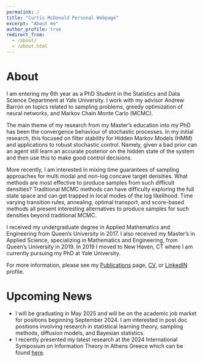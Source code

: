 ```yaml
---
permalink: /
title: "Curtis McDonald Personal Webpage"
excerpt: "About me"
author_profile: true
redirect_from: 
  - /about/
  - /about.html
---
```


# About

I am entering my 6th year as a PhD Student in the Statistics and Data Science Department at Yale University. I work with my advisor Andrew Barron on topics related to sampling problems, greedy optimization of neural networks, and Markov Chain Monte Carlo (MCMC).

The main theme of my research from my Master’s education into my PhD has been the convergence behaviour of stochastic processes. In my initial research, this focused on filter stability for Hidden Markov Models (HMM) and applications to robust stochastic control. Namely, given a bad prior can an agent still learn an accurate posterior on the hidden state of the system and then use this to make good control decisions.

More recently, I am interested in mixing time guarantees of sampling approaches for multi modal and non-log concave target densities. What methods are most effective to produce samples from such difficult densities? Traditional MCMC methods can have difficulty exploring the full state space and can get trapped in local modes of the log likelihood. Time varying transition rules, annealing, optimal transport, and score-based methods all present interesting alternatives to produce samples for such densities beyond traditional MCMC.

I received my undergraduate degree in Applied Mathematics and Engineering from Queen’s University in 2017. I also received my Master’s in Applied Science, specializing in Mathematics and Engineering, from Queen’s University in 2019. In 2019 I moved to New Haven, CT where I am currently pursuing my PhD at Yale University. 

For more information, please see my [Publications](https://cmcdonald-1.github.io/publications/) page, [CV](https://cmcdonald-1.github.io/assets/pdf/CV_2022.pdf), or [LinkedIN](https://www.linkedin.com/in/curtis-mcdonald-010a63254/) profile.

# Upcoming News

* I will be graduating in May 2025 and will be on the academic job market for positions beginning September 2024. I am interested in post doc positions involving research in statistical learning theory, sampling methods, diffusion models, and Bayesian statistics.
* I recently presented my latest research at the 2024 International Symposium on Information Theory in Athens Greece which can be found [here](https://arxiv.org/abs/2407.18802).




